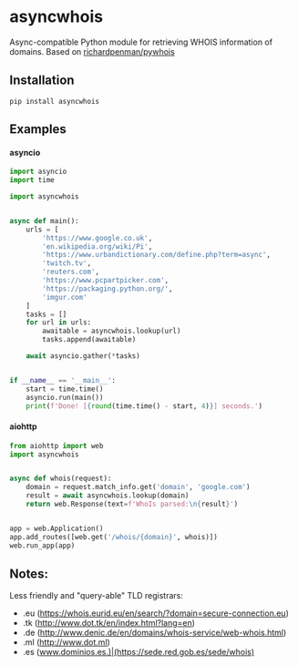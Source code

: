 # asyncwhois
Async-compatible Python module for retrieving WHOIS information of domains. Based on [richardpenman/pywhois](https://github.com/richardpenman/pywhois)


Installation
-------

`pip install asyncwhois`

Examples
-------
 
#### asyncio
```python
import asyncio
import time

import asyncwhois


async def main():
    urls = [
        'https://www.google.co.uk',
        'en.wikipedia.org/wiki/Pi',
        'https://www.urbandictionary.com/define.php?term=async',
        'twitch.tv',
        'reuters.com',
        'https://www.pcpartpicker.com',
        'https://packaging.python.org/',
        'imgur.com'
    ]
    tasks = []
    for url in urls:
        awaitable = asyncwhois.lookup(url)
        tasks.append(awaitable)

    await asyncio.gather(*tasks)


if __name__ == '__main__':
    start = time.time()
    asyncio.run(main())
    print(f'Done! [{round(time.time() - start, 4)}] seconds.')
```

#### aiohttp
```python
from aiohttp import web
import asyncwhois


async def whois(request):
    domain = request.match_info.get('domain', 'google.com')
    result = await asyncwhois.lookup(domain)
    return web.Response(text=f'WhoIs parsed:\n{result}')


app = web.Application()
app.add_routes([web.get('/whois/{domain}', whois)])
web.run_app(app)
```

Notes:
-------
Less friendly and "query-able" TLD registrars:
- .eu (https://whois.eurid.eu/en/search/?domain=secure-connection.eu)
- .tk (http://www.dot.tk/en/index.html?lang=en)
- .de (http://www.denic.de/en/domains/whois-service/web-whois.html)
- .ml (http://www.dot.ml)
- .es (www.dominios.es.)|(https://sede.red.gob.es/sede/whois)

